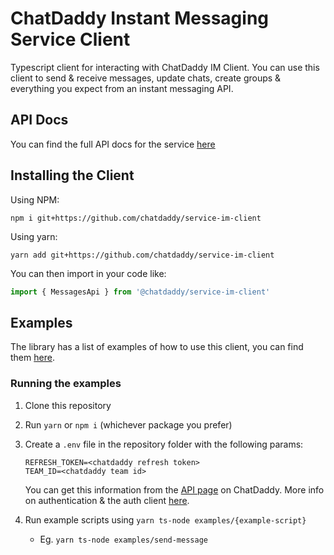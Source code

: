# ChatDaddy Instant Messaging Service Client

Typescript client for interacting with ChatDaddy IM Client. 
You can use this client to send & receive messages, update chats, create groups & everything you expect from an instant messaging API.

## API Docs

You can find the full API docs for the service [here](https://chatdaddy.stoplight.io/docs/openapi/YXBpOjMwMzA3ODYy-instant-messaging-service)

## Installing the Client

Using NPM:
```
npm i git+https://github.com/chatdaddy/service-im-client
```

Using yarn:
```
yarn add git+https://github.com/chatdaddy/service-im-client
```

You can then import in your code like:
``` ts
import { MessagesApi } from '@chatdaddy/service-im-client'
```

## Examples

The library has a list of examples of how to use this client, you can find them [here](/examples).

### Running the examples

1. Clone this repository
2. Run `yarn` or `npm i` (whichever package you prefer)
3. Create a `.env` file in the repository folder with the following params:
	```
	REFRESH_TOKEN=<chatdaddy refresh token>
	TEAM_ID=<chatdaddy team id>
	```

	You can get this information from the [API page](https://app.chatdaddy.tech/settings/api) on ChatDaddy.
	More info on authentication & the auth client [here](https://github.com/chatdaddy/service-auth-client).
3. Run example scripts using `yarn ts-node examples/{example-script}`
	- Eg. `yarn ts-node examples/send-message`